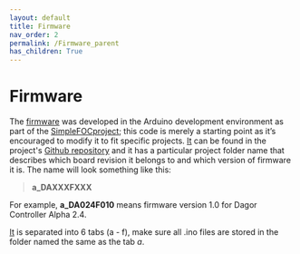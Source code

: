 ```yaml
---
layout: default
title: Firmware
nav_order: 2
permalink: /Firmware_parent
has_children: True
---
```


# Firmware

The [firmware](https://github.com/byDagor/Dagor-Brushless-Controller/tree/master/Firmware) was developed in the Arduino development environment as part of the [SimpleFOCproject](simplefoc.com); this code is merely a starting point as it’s encouraged to modify it to fit specific projects. [It](https://github.com/byDagor/Dagor-Brushless-Controller/tree/master/Firmware) can be found in the project's [Github repository](https://github.com/byDagor/Dagor-Brushless-Controller/tree/master/Firmware) and it has a particular project folder name that describes which board revision it belongs to and which version of firmware it is. The name will look something like this:

>**a_DAXXXFXXX**

For example, **a_DA024F010** means firmware version 1.0 for Dagor Controller Alpha 2.4.

[It](https://github.com/byDagor/Dagor-Brushless-Controller/tree/master/Firmware) is separated into 6 tabs (a - f), make sure all .ino files are stored in the folder named the same as the tab *a*.


